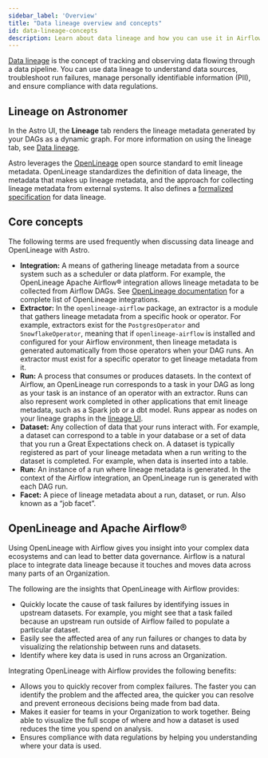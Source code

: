 ```yaml
---
sidebar_label: 'Overview'
title: "Data lineage overview and concepts"
id: data-lineage-concepts
description: Learn about data lineage and how you can use it in Airflow.
---
```


[Data lineage](https://en.wikipedia.org/wiki/Data_lineage) is the concept of tracking and observing data flowing through a data pipeline. You can use data lineage to understand data sources, troubleshoot run failures, manage  personally identifiable information (PII), and ensure compliance with data regulations.

## Lineage on Astronomer

In the Astro UI, the **Lineage** tab renders the lineage metadata generated by your DAGs as a dynamic graph. For more information on using the lineage tab, see [Data lineage](data-lineage.md).

Astro leverages the [OpenLineage](https://openlineage.io/) open source standard to emit lineage metadata. OpenLineage standardizes the definition of data lineage, the metadata that makes up lineage metadata, and the approach for collecting lineage metadata from external systems. It also defines a [formalized specification](https://github.com/OpenLineage/OpenLineage/blob/main/spec/OpenLineage.md) for data lineage.

## Core concepts

The following terms are used frequently when discussing data lineage and OpenLineage with Astro.

- **Integration:** A means of gathering lineage metadata from a source system such as a scheduler or data platform. For example, the OpenLineage Apache Airflow® integration allows lineage metadata to be collected from Airflow DAGs. See [OpenLineage documentation](https://openlineage.io/docs/integrations/about) for a complete list of OpenLineage integrations.
- **Extractor:** In the `openlineage-airflow` package, an extractor is a module that gathers lineage metadata from a specific hook or operator. For example, extractors exist for the `PostgresOperator` and `SnowflakeOperator`, meaning that if `openlineage-airflow` is installed and configured for your Airflow environment, then lineage metadata is generated automatically from those operators when your DAG runs. An extractor must exist for a specific operator to get lineage metadata from it.
- **Run:** A process that consumes or produces datasets. In the context of Airflow, an OpenLineage run corresponds to a task in your DAG as long as your task is an instance of an operator with an extractor. Runs can also represent work completed in other applications that emit lineage metadata, such as a Spark job or a dbt model. Runs appear as nodes on your lineage graphs in the [lineage UI](data-lineage.md).
- **Dataset:** Any collection of data that your runs interact with. For example, a dataset can correspond to a table in your database or a set of data that you run a Great Expectations check on. A dataset is typically registered as part of your lineage metadata when a run writing to the dataset is completed. For example, when data is inserted into a table.
- **Run:** An instance of a run where lineage metadata is generated. In the context of the Airflow integration, an OpenLineage run is generated with each DAG run.
- **Facet:** A piece of lineage metadata about a run, dataset, or run. Also known as a “job facet”.

## OpenLineage and Apache Airflow®

Using OpenLineage with Airflow gives you insight into your complex data ecosystems and can lead to better data governance. Airflow is a natural place to integrate data lineage because it touches and moves data across many parts of an Organization.

The following are the insights that OpenLineage with Airflow provides:

- Quickly locate the cause of task failures by identifying issues in upstream datasets. For example, you might see that a task failed because an upstream run outside of Airflow failed to populate a particular dataset.
- Easily see the affected area of any run failures or changes to data by visualizing the relationship between runs and datasets.
- Identify where key data is used in runs across an Organization.

Integrating OpenLineage with Airflow provides the following benefits:

- Allows you to quickly recover from complex failures. The faster you can identify the problem and the affected area, the quicker you can resolve and prevent erroneous decisions being made from bad data.
- Makes it easier for teams in your Organization to work together. Being able to visualize the full scope of where and how a dataset is used reduces the time you spend on analysis.
- Ensures compliance with data regulations by helping you understanding where your data is used.
